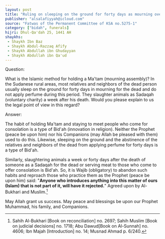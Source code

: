 ```yaml
---
layout: post
title: "Ruling on sleeping on the ground for forty days as mourning over the dead"
publisher: "alsalafiyyah@icloud.com"
source: "Fatwas of the Permanent Committee of KSA no.5275-1"
category: ["bidah", funerals]
hijri: Dhul-Qa'dah 25, 1441 AH
shaykhs: 
 - Shaykh Ibn Baz
 - Shaykh Abdul-Razzaq Afify
 - Shaykh Abdullah ibn Ghudayyan
 - Shaykh Abdullah ibn Qa'ud
---
```


Question: 

What is the Islamic method for holding a Ma'tam (mourning assembly)? In the Sudanese rural areas, most relatives and neighbors of the dead person usually sleep on the ground for forty days in mourning for the dead and do not apply perfume during this period. They slaughter animals as Sadaqah (voluntary charity) a week after his death. Would you please explain to us the legal point of view in this regard?

Answer: 

The habit of holding Ma'tam and staying to meet people who come for consolation is a type of Bid'ah (innovation in religion). Neither the Prophet (peace be upon him) nor his Companions (may Allah be pleased with them) used to do this. Likewise, sleeping on the ground and the abstinence of the relatives and neighbors of the dead from applying perfume for forty days is a type of Bid'ah. 

Similarly, slaughtering animals a week or forty days after the death of someone as a Sadaqah for the dead or serving meat to those who come to offer consolation is Bid'ah. So, it is Wajib (obligatory) to abandon such habits and reproach those who practice them as the Prophet (peace be upon him) said: "**Anyone who introduces anything into this matter of ours (Islam) that is not part of it, will have it rejected.**" Agreed upon by Al-Bukhari and Muslim.[^1]

May Allah grant us success. May peace and blessings be upon our Prophet Muhammad, his family, and Companions. 

[^1]: Sahih Al-Bukhari [Book on reconciliation] no. 2697; Sahih Muslim [Book on judicial decisions] no. 1718; Abu Dawud[Book on Al-Sunnah] no. 4606; Ibn Majah [Introduction] no. 14; Musnad Ahmad p. 6/240.


